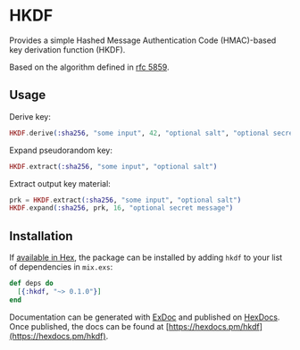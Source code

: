 # HKDF

Provides a simple Hashed Message Authentication Code (HMAC)-based
key derivation function (HKDF).

Based on the algorithm defined in [rfc 5859](https://tools.ietf.org/html/rfc5869).

## Usage

Derive key:
```elixir
HKDF.derive(:sha256, "some input", 42, "optional salt", "optional secret message")
```

Expand pseudorandom key:
```elixir
HKDF.extract(:sha256, "some input", "optional salt")
```

Extract output key material:
```elixir
prk = HKDF.extract(:sha256, "some input", "optional salt")
HKDF.expand(:sha256, prk, 16, "optional secret message")
```

## Installation

If [available in Hex](https://hex.pm/docs/publish), the package can be installed
by adding `hkdf` to your list of dependencies in `mix.exs`:

```elixir
def deps do
  [{:hkdf, "~> 0.1.0"}]
end
```

Documentation can be generated with [ExDoc](https://github.com/elixir-lang/ex_doc)
and published on [HexDocs](https://hexdocs.pm). Once published, the docs can
be found at [https://hexdocs.pm/hkdf](https://hexdocs.pm/hkdf).
